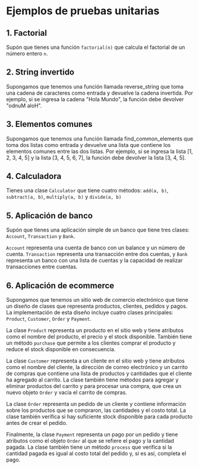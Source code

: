 # Ejemplos de pruebas unitarias

## 1. Factorial
Supón que tienes una función `factorial(n)` que calcula el factorial de un
número entero `n`.

## 2. String invertido
Supongamos que tenemos una función llamada reverse_string que toma una cadena de 
caracteres como entrada y devuelve la cadena invertida. Por ejemplo, si se ingresa 
la cadena "Hola Mundo", la función debe devolver "odnuM aloH".

## 3. Elementos comunes
Supongamos que tenemos una función llamada find_common_elements que toma dos listas
como entrada y devuelve una lista que contiene los elementos comunes entre las dos
listas. Por ejemplo, si se ingresa la lista [1, 2, 3, 4, 5] y la lista [3, 4, 5, 6, 7],
la función debe devolver la lista [3, 4, 5].

## 4. Calculadora
Tienes una clase `Calculator` que tiene cuatro métodos: `add(a, b)`, `subtract(a, b)`,
`multiply(a, b)` y `divide(a, b)`

## 5. Aplicación de banco
Supón que tienes una aplicación simple de un banco que tiene tres clases: 
`Account`, `Transaction` y `Bank`. 

`Account` representa una cuenta de banco con un balance y un número de cuenta.
`Transaction` representa una transacción entre dos cuentas, y `Bank` representa un
banco con una lista de cuentas y la capacidad de realizar transacciones entre cuentas.

## 6. Aplicación de ecommerce
Supongamos que tenemos un sitio web de comercio electrónico que tiene un diseño de clases que 
representa productos, clientes, pedidos y pagos. La implementación de esta diseño incluye cuatro 
clases principales: `Product`, `Customer`, `Order` y `Payment`.

La clase `Product` representa un producto en el sitio web y tiene atributos como el nombre
del producto, el precio y el stock disponible. También tiene un método `purchase` que permite
a los clientes comprar el producto y reduce el stock disponible en consecuencia.

La clase `Customer` representa a un cliente en el sitio web y tiene atributos como el nombre 
del cliente, la dirección de correo electrónico y un carrito de compras que contiene una lista 
de productos y cantidades que el cliente ha agregado al carrito. La clase también tiene métodos 
para agregar y eliminar productos del carrito y para procesar una compra, que crea un nuevo 
objeto `Order` y vacía el carrito de compras.

La clase `Order` representa un pedido de un cliente y contiene información sobre los productos 
que se compraron, las cantidades y el costo total. La clase también verifica si hay suficiente 
stock disponible para cada producto antes de crear el pedido.

Finalmente, la clase `Payment` representa un pago por un pedido y tiene atributos como el objeto 
`Order` al que se refiere el pago y la cantidad pagada. La clase también tiene un método 
`process` que verifica si la cantidad pagada es igual al costo total del pedido y, si es así, 
completa el pago.